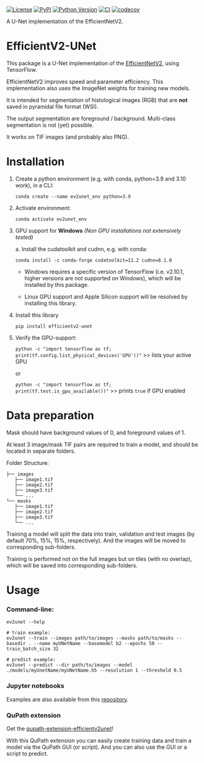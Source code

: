 [![License](https://img.shields.io/pypi/l/efficientv2-unet.svg?color=green)](https://github.com/DBM-MCF/efficientv2-unet/blob/master/LICENSE)
[![PyPI](https://img.shields.io/pypi/v/efficientv2-unet.svg?color=green)](https://pypi.org/project/efficientv2-unet)
[![Python Version](https://img.shields.io/pypi/pyversions/efficientv2-unet.svg?color=green)](https://python.org)
[![CI](https://github.com/DBM-MCF/efficientv2-unet/actions/workflows/ci.yml/badge.svg)](https://github.com/DBM-MCF/efficientv2-unet/actions/workflows/ci.yml)
[![codecov](https://codecov.io/gh/DBM-MCF/efficientv2-unet/branch/main/graph/badge.svg)](https://codecov.io/gh/DBM-MCF/efficientv2-unet)

A U-Net implementation of the EfficientNetV2.

# EfficientV2-UNet
This package is a U-Net implementation of the [EfficientNetV2](https://arxiv.org/abs/2104.00298), using TensorFlow.

EfficientNetV2 improves speed and parameter efficiency. This implementation also uses the ImageNet weights for training new models.

It is intended for segmentation of histological images (RGB) that are **not** saved in pyramidal file format (WSI).

The output segmentation are foreground / background. Multi-class segmentation is not (yet) possible.

It works on TIF images (and probably also PNG).

# Installation

1. Create a python environment (e.g. with conda, python=3.9 and 3.10 work), in a CLI:

    `conda create --name ev2unet_env python=3.9`

2. Activate environment:

    `conda activate ev2unet_env`

3. GPU support for **Windows** *(Non GPU installations not extensively tested)*

    a. Install the cudatoolkit and cudnn, e.g. with conda:

    `conda install -c conda-forge cudatoolkit=11.2 cudnn=8.1.0`
    
      - Windows requires a specific version of TensorFlow (i.e. v2.10.1, higher versions are not supported on Windows), which will be installed by this package. 

    - Linux GPU support and Apple Silicon support will be resolved by installing this library.

4. Install this library

    `pip install efficientv2-unet`
     
5. Verify the GPU-support:

    `python -c "import tensorflow as tf; print(tf.config.list_physical_devices('GPU'))"` >> lists your active GPU

    or

    `python -c "import tensorflow as tf; print(tf.test.is_gpu_available())"` >> prints `true` if GPU enabled


# Data preparation
Mask should have background values of 0, and foreground values of 1.

At least 3 image/mask TIF pairs are required to train a model, and should be located in separate folders.

Folder Structure:
```
├── images
   ├── image1.tif
   ├── image2.tif
   ├── image3.tif
   └── ...
└── masks
   ├── image1.tif
   ├── image2.tif
   ├── image3.tif
   └── ...
```
Training a model will split the data into train, validation and test images (by default 70%, 15%, 15%, respectively).
And the images will be moved to corresponding sub-folders.

Training is performed not on the full images but on tiles (with no overlap), which will be saved into corresponding sub-folders.

# Usage
### Command-line:
```
ev2unet --help

# train example:
ev2unet --train --images path/to/images --masks path/to/masks --basedir . --name myUNetName --basemodel b2 --epochs 50 --train_batch_size 32

# predict example:
ev2unet --predict --dir path/to/images --model ./models/myUnetName/myUNetName.h5 --resolution 1 --threshold 0.5
```

### Jupyter notebooks 
Examples are also available from this [repository](notebooks/).
### QuPath extension
Get the [qupath-extension-efficientv2unet](https://github.com/DBM-MCF/qupath-extension-efficientv2unet)!

With this QuPath extension you can easily create training data and train a model via the QuPath GUI (or script). And you can also use the GUI or a script to predict.

<!--
## NOTES:
<span style="color:yellow">
- !!DONE: remove all "src" from import of this package... !! i.e. refactor the folder structure !!
- !!DONE: remove the temp deactivation in data_generation line 436
- !!DONE: remove temp return in efficientv2_unet line 613
- TODO: check that resolution for image scaling (e.g. in predict) is always an int and not a float
- TODO: make a notebook, where model is loaded and images are predicted one by one (so not all images need to be loaded into memory at once)
</span>

### Data preparation:
The raw images and corresponding masks, should be in separate folders,
and the file names must be the same.

Training will split the images into train, validation, 
and test sets (default is 70%, 15%, 15%, respectively). Eventually, 
the input images will be tiled (with no overlap) for training purposes (except 
the test images).

### DataGeneration for training:
There is a resolution parameter for the data generator,
usually at 1. But it will generate in addition crops for training
at resolutions +1 and +2. Hence, generally/at the moment, training
is done at multiple resolutions.

For training/validation data, crops of the images are generated. The crops
do not have any overlap, and the image is padded (reflecting at bottom and 
right boarders), to accommodate crops.

### Best model for Martin
currently it is the B3-best-checkpoint.


### Prediction
somehow prediction works better if the input image is downscaled.
-->
